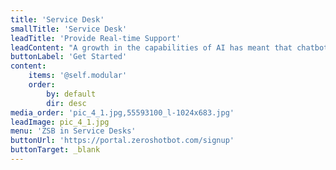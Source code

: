 ```yaml
---
title: 'Service Desk'
smallTitle: 'Service Desk'
leadTitle: 'Provide Real-time Support'
leadContent: "A growth in the capabilities of AI has meant that chatbots are now able to effectively utilise artificial intelligence to hold real-time conversations with your\ncustomers, helping you boost your brand credibility and engagement. During the times that staff aren’t available to answer customer questions, chatbots can be\ndeployed to work around the clock and tend to your customers, providing real-time support and reducing customer waiting times."
buttonLabel: 'Get Started'
content:
    items: '@self.modular'
    order:
        by: default
        dir: desc
media_order: 'pic_4_1.jpg,55593100_l-1024x683.jpg'
leadImage: pic_4_1.jpg
menu: 'ZSB in Service Desks'
buttonUrl: 'https://portal.zeroshotbot.com/signup'
buttonTarget: _blank
---
```


